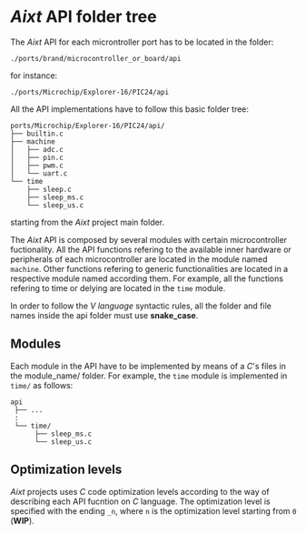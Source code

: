 # **_Aixt_** API folder tree
The _Aixt_ API for each microntroller port has to be located in the folder:
```
./ports/brand/microcontroller_or_board/api
```
for instance:
```
./ports/Microchip/Explorer-16/PIC24/api
```

All the API implementations have to follow this basic folder tree:

```
ports/Microchip/Explorer-16/PIC24/api/
├── builtin.c
├── machine
│   ├── adc.c
│   ├── pin.c
│   ├── pwm.c
│   └── uart.c
└── time
    ├── sleep.c
    ├── sleep_ms.c
    └── sleep_us.c
```

starting from the _Aixt_ project main folder.

The _Aixt_ API is composed by several modules with certain microcontroller fuctionality. All the API functions refering to the available inner hardware or peripherals of each microcontroller are located in the module named `machine`. Other functions refering to generic functionalities are located in a respective module named according them. For example, all the functions refering to time or delying are located in the `time` module.

In order to follow the _V language_ syntactic rules, all the folder and file names inside the api folder must use **snake_case**.

## Modules
Each module in the API have to be implemented by means of a _C_'s files in the module_name/ folder. For example, the `time` module is implemented in `time/` as follows: 
```
api
 ├── ...
 :
 └── time/
      ├── sleep_ms.c
      └── sleep_us.c
```

## Optimization levels
_Aixt_ projects uses _C_ code optimization levels according to the way of describing each API fucntion on _C_ language. The optimization level is specified with the ending `_n`, where `n` is the optimization level starting from `0` (**WIP**). 

